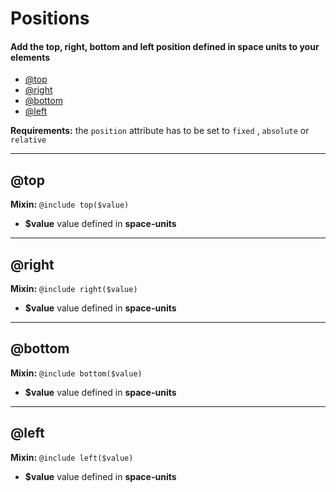 # Positions
#### Add the top, right, bottom and left position defined in space units to your elements
- [@top](#top)
- [@right](#right)
- [@bottom](#bottom)
- [@left](#left)


**Requirements:** the `position` attribute has to be set to `fixed` , `absolute` or `relative`

---
## @top
**Mixin:** `@include top($value)`

- **$value** value defined in **space-units**

---
## @right
**Mixin:** `@include right($value)`

- **$value** value defined in **space-units**
---
## @bottom
**Mixin:** `@include bottom($value)`

- **$value** value defined in **space-units**

---
## @left
**Mixin:** `@include left($value)`

- **$value** value defined in **space-units**
